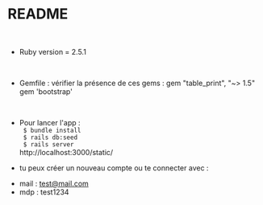 # README
<br />

* Ruby version = 2.5.1
<br />

* Gemfile : vérifier la présence de ces gems :
gem "table_print", "~> 1.5"
gem 'bootstrap'
<br />

* Pour lancer l'app : <br />
<code> $ bundle install </code> <br />
<code> $ rails db:seed </code> <br />
<code> $ rails server  </code> <br />
http://localhost:3000/static/

* tu peux créer un nouveau compte ou te connecter avec :
- mail : test@mail.com
- mdp : test1234
